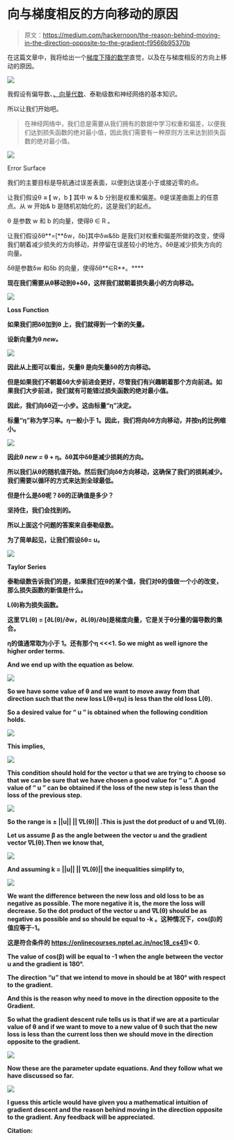 # 向与梯度相反的方向移动的原因

> 原文：<https://medium.com/hackernoon/the-reason-behind-moving-in-the-direction-opposite-to-the-gradient-f9566b95370b>

在这篇文章中，我将给出一个[梯度下降的数学](https://hackernoon.com/tagged/mathematical)直觉，以及在与梯度相反的方向上移动的原因。

![](img/702f2db1e5a2a19cff7726267476a666.png)

我假设有偏导数、[、向量代数](https://hackernoon.com/tagged/vector-algebra)、泰勒级数和神经网络的基本知识。

所以让我们开始吧。

> 在神经网络中，我们总是需要从我们拥有的数据中学习权重和偏差，以便我们达到损失函数的绝对最小值，因此我们需要有一种原则方法来达到损失函数的绝对最小值。

![](img/b233edf65fc801d8f62c38c3b3b13894.png)

Error Surface

我们的主要目标是导航通过误差表面，以便到达误差小于或接近零的点。

让我们假设θ **= [** w，b **]** 其中 w & b 分别是权重和偏差。θ是误差曲面上的任意点。从 w 开始& b 是随机初始化的，这是我们的起点。

θ 是参数 w 和 b 的向量，使得θ ∈ R 。

让我们假设δθ**=[**δw，δb]其中δw&δb 是我们对权重和偏差所做的改变，使得我们朝着减少损失的方向移动，并停留在误差较小的地方。δθ是减少损失方向的向量。

δθ是参数δw 和δb 的向量，使得δθ**∈R**。****

****现在我们需要从θ移动到θ+δθ，这样我们就朝着损失最小的方向移动。****

****![](img/e400c1dba7962eda7cd40bcf4d04757c.png)****

****Loss Function****

****如果我们把δθ**加到θ 上，我们就得到一个新的矢量。******

****设新向量为θ *new。*****

****![](img/6c6b28e5bd94e97d537a69b335571dc9.png)****

****因此从上图可以看出，矢量θ 是向矢量δθ的方向移动。****

****但是如果我们不朝着δθ**大步前进会更好，尽管我们有兴趣朝着那个方向前进。如果我们大步前进，我们就有可能错过损失函数的绝对最小值。******

****因此，我们向δθ迈一小步。这由标量“η”决定。****

****标量“η”称为学习率。η一般小于 1。因此，我们将向δθ方向移动，并按η的比例缩小。****

****![](img/0046bd3f6ec8b2929313e6f354e41d72.png)****

****因此θ *new =* θ + η。δθ其中δθ是减少损耗的方向。****

****所以我们从θ的随机值开始。然后我们向δθ方向移动，这确保了我们的损耗减少。我们需要以循环的方式来达到全球最低。****

****但是什么是δθ呢？δθ的正确值是多少？****

****坚持住，我们会找到的。****

****所以上面这个问题的答案来自泰勒级数。****

****为了简单起见，让我们假设δθ= u。****

****![](img/c27bb7f5f2e453d014c2407966b79c1b.png)****

****Taylor Series****

****泰勒级数告诉我们的是，如果我们在θ的某个值，我们对θ的值做一个小的改变，那么损失函数的新值是什么。****

****L(θ)称为损失函数。****

****这里∇L(θ) = [∂L(θ)/∂w，∂L(θ)/∂b]是梯度向量，它是关于θ分量的偏导数的集合。****

****η的值通常取为小于 1。还有那个η <<<1\. So we might as well ignore the higher order terms.****

****And we end up with the equation as below.****

****![](img/5f0e01d392b03c0f341bb5d2774b94fe.png)****

****So we have some value of θ and we want to move away from that direction such that the new loss L(θ+ηu) is less than the old loss L(θ).****

****So a desired value for “ u ” is obtained when the following condition holds.****

****![](img/c13f282d5c7d083bf2701123401d08f1.png)****

****This implies,****

****![](img/7a6348e89d1c97296d3df234db2b5526.png)****

****This condition should hold for the vector u that we are trying to choose so that we can be sure that we have chosen a good value for “ u ”. A good value of “ u ” can be obtained if the loss of the new step is less than the loss of the previous step.****

****![](img/42012c91d18b9daafd90a4ac74b0a52f.png)****

****So the range is ± ||u|| || ∇L(θ)|| .This is just the dot product of u and ∇L(θ).****

****Let us assume β as the angle between the vector u and the gradient vector ∇L(θ).Then we know that,****

****![](img/44aee8ebf8d9d89b1d9b08c8cccdef69.png)****

****And assuming k = ||u|| || ∇L(θ)|| the inequalities simplify to,****

****![](img/23faecf78883d03d0055366003761a70.png)****

****We want the difference between the new loss and old loss to be as negative as possible. The more negative it is, the more the loss will decrease. So the dot product of the vector u and ∇L(θ) should be as negative as possible and so should be equal to **-k** 。这种情况下，cos(β)的值应等于-1。****

****这是符合条件的 https://onlinecourses.nptel.ac.in/noc18_cs41)< 0.****

****The value of cos(β) will be equal to -1 when the angle between the vector u and the gradient is 180°.****

****The direction “u” that we intend to move in should be at 180° with respect to the gradient.****

****And this is the reason why need to move in the direction opposite to the Gradient.****

****So what the gradient descent rule tells us is that if we are at a particular value of θ and if we want to move to a new value of θ such that the new loss is less than the current loss then we should move in the direction opposite to the gradient.****

****![](img/33a4756e22de4c5feb27edd3d16d6c9a.png)****

****Now these are the parameter update equations. And they follow what we have discussed so far.****

****![](img/213642e2ea4bfd852c0d8e41136d44a2.png)****

****I guess this article would have given you a mathematical intuition of gradient descent and the reason behind moving in the direction opposite to the gradient. Any feedback will be appreciated.****

****Citation:****